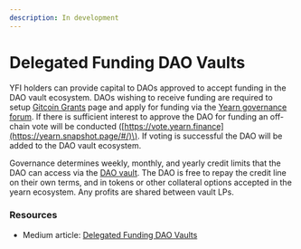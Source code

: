 ```yaml
---
description: In development
---
```


# Delegated Funding DAO Vaults

YFI holders can provide capital to DAOs approved to accept funding in the DAO vault ecosystem. DAOs wishing to receive funding are required to setup [Gitcoin Grants](https://gitcoin.co/grants/) page and apply for funding via the [Yearn governance forum](https://gov.yearn.finance/). If there is sufficient interest to approve the DAO for funding an off-chain vote will be conducted \([https://vote.yearn.finance](https://yearn.snapshot.page/#/)\). If voting is successful the DAO will be added to the DAO vault ecosystem.

Governance determines weekly, monthly, and yearly credit limits that the DAO can access via the [DAO vault](https://yborrow.finance/). The DAO is free to repay the credit line on their own terms, and in tokens or other collateral options accepted in the yearn ecosystem. Any profits are shared between vault LPs.

### Resources <a id="Resources"></a>

- Medium article: [Delegated Funding DAO Vaults](https://medium.com/iearn/delegated-funding-dao-vaults-7ab05a63d7ba)
